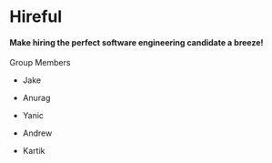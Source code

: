<h1>Hireful</h1>
<h4>Make hiring the perfect software engineering candidate a breeze!</h4>
<p> Group Members </p>
<ul>
  <li><p>Jake</p></li>
  <li><p>Anurag </p></li>
  <li><p>Yanic</p></li>
  <li><p>Andrew</p></li>
  <li><p>Kartik</p></li>
</ul>
